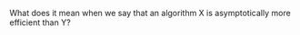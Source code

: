 <div class="markdown-content" id="problem-content">
<p>What does it mean when we say that an algorithm X is asymptotically more efficient than Y?</p>
</div>